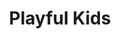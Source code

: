 ---
title: 'Playful Kids'
color: 'pink'
tags: ["Web design"]
description: 'Website for child education center Playful Kids. Designed in Figma'
details:
    cost: '$pare time'
    time: '1 week'
    from: 'Me'
    team: ['Me']
images:
    url: ["/images/playfulkids_cut_1.svg", "/images/playfulkids_cut_2.svg", "/images/playfulkids_cut_3.svg", "/images/playfulkids_cut_4.svg", "/images/playfulkids_contact_page.svg", "/images/playfulkids_home_page.svg"]
    alt: ["Playful Kids Project Image 1", "Playful Kids Project Image 2", "Playful Kids Project Image 3", "Playful Kids Project Image 4", "Playful Kids Project Image 5", "Playful Kids Project Image 6"]
draft: false
---